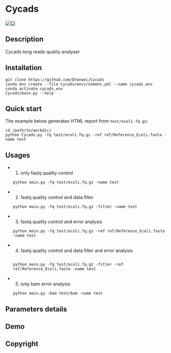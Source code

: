 # Cycads

[![CI](https://github.com/QYanwei/Cycads/actions/workflows/run_test.yml/badge.svg?branch=master)](https://github.com/QYanwei/Cycads/actions/workflows/run_test.yml)

## Description
Cycads long reads quality analyser

## Installation

```
git clone https://github.com/QYanwei/Cycads
conda env create --file Cycads/environment.yml --name cycads_env
conda activate cycads_env
Cycads/main.py --help
```


## Quick start 

The example below generates HTML report from `test/ecoli.fq.gz`:

  ```
  cd /path/to/workdir/ 
  python Cycads.py -fq test/ecoli.fq.gz -ref ref/Reference_Ecoli.fasta -name test 
  ```

## Usages

* 1. only fastq quality control 
  ``` 
  python main.py -fq test/ecoli.fq.gz -name test
  ```
* 2. fastq quality control and data filter
  ```
  python main.py -fq test/ecoli.fq.gz -filter -name test
  ```
* 3. fastq quality control and error analysis
  ```
  python main.py -fq test/ecoli.fq.gz -ref ref/Reference_Ecoli.fasta -name test
  ```
   
* 4. fastq quality control and data filter and error analysis
  ```

  python main.py -fq test/ecoli.fq.gz -fitler -ref ref/Reference_Ecoli.fasta -name test

  ```
* 5. only bam error analysis
  ```
  python main.py -bam test/bam -name test 
  ```
## Parameters details


## Demo


## Copyright


